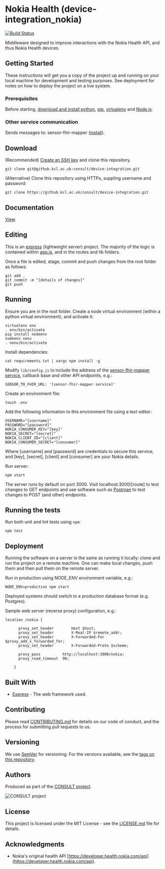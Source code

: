 # Nokia Health (device-integration_nokia)

[![Build Status](https://travis-ci.org/consult-kcl/nokia-health.svg?branch=nokia)](https://travis-ci.org/consult-kcl/nokia-health)

Middleware designed to improve interactions with the Nokia Health API, and thus Nokia Health devices.

## Getting Started

These instructions will get you a copy of the project up and running on your local machine for development and testing purposes. See deployment for notes on how to deploy the project on a live system.

### Prerequisites

Before starting, [download and install python](https://www.python.org/downloads/), [pip](https://packaging.python.org/tutorials/installing-packages/#use-pip-for-installing), [virtualenv](https://virtualenv.pypa.io/en/latest/installation/) and [Node.js](https://nodejs.org/en/download/).

### Other service communication

Sends messages to: sensor-fhir-mapper ([install](https://github.kcl.ac.uk/consult/sensor-fhir-mapper/blob/master/README.md)).

## Download

(Recommended) [Create an SSH key](https://help.github.com/en/articles/generating-a-new-ssh-key-and-adding-it-to-the-ssh-agent) and clone this repository.

```
git clone git@github.kcl.ac.uk:consult/device-integration.git
```

(Alternative) Clone this repository using HTTPs, suppling username and password:

```
git clone https://github.kcl.ac.uk/consult/device-integration.git
```
## Documentation

[View](https://github.kcl.ac.uk/pages/consult/device-integration_nokia/).

## Editing

This is an [express](https://expressjs.com/) (lightweight server) project. The majority of the logic is contained within [app.js](app.js), and in the routes and lib folders.

Once a file is edited, stage, commit and push changes from the root folder as follows:

```
git add .
git commit -m "[details of changes]"
git push
```

## Running

Ensure you are in the root folder. Create a node virtual environment (within a python virtual environment), and activate it:

```
virtualenv env
. env/bin/activate
pip install nodeenv
nodeenv nenv
. nenv/bin/activate
```

Install dependencies:

```
cat requirements.txt | xargs npm install -g
```

Modify `lib/config.js` to include the address of the [sensor-fhir-mapper service](https://github.kcl.ac.uk/consult/sensor-fhir-mapper), callback base and other API endpoints, e.g.:

```
SENSOR_TO_FHIR_URL: '[sensor-fhir-mapper service]'
```

Create an environment file:

```
touch .env
```

Add the following information to this environment file using a text editor:

```
USERNAME="[username]"
PASSWORD="[password]"
NOKIA_CONSUMER_KEY="[key]"
NOKIA_SECRET="[secret]"
NOKIA_CLIENT_ID="[client]"
NOKIA_CONSUMER_SECRET="[consumer]"
```

Where [username] and [password] are credentials to secure this service, and [key], [secret], [client] and [consumer] are your Nokia details.

Run server:

```
npm start
```

The server runs by default on port 3000. Visit localhost:3000/[route] to test changes to GET endpoints and use software such as [Postman](https://www.getpostman.com/) to test changes to POST (and other) endpoints.

## Running the tests

Run both unit and lint tests using `npm`:

```
npm test
```

## Deployment

Running the software on a server is the same as running it locally: clone and run the project on a remote machine. One can make local changes, push them and then pull them on the remote server.

Run in production using NODE_ENV environment variable, e.g.:

```
NODE_ENV=production npm start
```

Deployed systems should switch to a production database format (e.g. Postgres).

Sample web server (reverse proxy) configuration, e.g.:

```
location /nokia {

      proxy_set_header        Host $host;
      proxy_set_header        X-Real-IP $remote_addr;
      proxy_set_header        X-Forwarded-For $proxy_add_x_forwarded_for;
      proxy_set_header        X-Forwarded-Proto $scheme;

      proxy_pass          http://localhost:3000/nokia;
      proxy_read_timeout  90;

    }
```

## Built With

* [Express](https://expressjs.com/) - The web framework used.

## Contributing

Please read [CONTRIBUTING.md](CONTRIBUTING.md) for details on our code of conduct, and the process for submitting pull requests to us.

## Versioning

We use [SemVer](http://semver.org/) for versioning. For the versions available, see the [tags on this repository](https://github.com/martinchapman/nokia-health/tags).

## Authors

Produced as part of the [CONSULT project](https://consult.kcl.ac.uk/).

![CONSULT project](https://consult.kcl.ac.uk/wp-content/uploads/sites/214/2017/12/overview-consult-768x230.png "CONSULT project")

## License

This project is licensed under the MIT License - see the [LICENSE.md](LICENSE.md) file for details.

## Acknowledgments

* Nokia's original health API [https://developer.health.nokia.com/api](https://developer.health.nokia.com/api).
